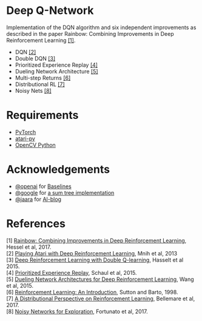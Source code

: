 # Deep Q-Network

Implementation of the DQN algorithm and six independent improvements as described in the paper Rainbow: Combining Improvements in Deep Reinforcement Learning [[1]](#references).

- DQN [[2]](#references)
- Double DQN [[3]](#references)
- Prioritized Experience Replay [[4]](#references)
- Dueling Network Architecture [[5]](#references)
- Multi-step Returns [[6]](#references)
- Distributional RL [[7]](#references)
- Noisy Nets [[8]](#references)

# Requirements

- [PyTorch](http://pytorch.org/)
- [atari-py](https://github.com/openai/atari-py)
- [OpenCV Python](https://pypi.python.org/pypi/opencv-python)

# Acknowledgements

- [@openai](https://github.com/openai) for [Baselines](https://github.com/openai/baselines)
- [@google](https://github.com/google) for [a sum tree implementation](https://github.com/google/dopamine/blob/master/dopamine/replay_memory/sum_tree.py)
- [@jaara](https://github.com/jaara) for [AI-blog](https://github.com/jaara/AI-blog)

# References

[1] [Rainbow: Combining Improvements in Deep Reinforcement Learning](https://arxiv.org/abs/1710.02298), Hessel et al, 2017.  
[2] [Playing Atari with Deep Reinforcement Learning](http://arxiv.org/abs/1312.5602), Mnih et al, 2013  
[3] [Deep Reinforcement Learning with Double Q-learning](http://arxiv.org/abs/1509.06461), Hasselt et al 2015.  
[4] [Prioritized Experience Replay](http://arxiv.org/abs/1511.05952), Schaul et al, 2015.  
[5] [Dueling Network Architectures for Deep Reinforcement Learning](http://arxiv.org/abs/1511.06581), Wang et al, 2015.  
[6] [Reinforcement Learning: An Introduction](http://www.incompleteideas.net/sutton/book/ebook/the-book.html), Sutton and Barto, 1998.  
[7] [A Distributional Perspective on Reinforcement Learning](https://arxiv.org/abs/1707.06887), Bellemare et al, 2017.  
[8] [Noisy Networks for Exploration](https://arxiv.org/abs/1706.10295), Fortunato et al, 2017.  
